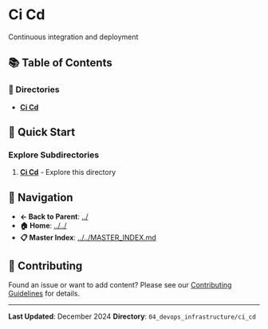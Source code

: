 # Ci Cd

Continuous integration and deployment

## 📚 Table of Contents

### 📁 Directories

- **[Ci Cd](CI-CD/)**

## 🚀 Quick Start

### Explore Subdirectories
1. **[Ci Cd](CI-CD/)** - Explore this directory

## 🔗 Navigation

- **← Back to Parent**: [../](../)
- **🏠 Home**: [../../](../..)
- **📋 Master Index**: [../../MASTER_INDEX.md](../../..MASTER_INDEX.md)

## 🤝 Contributing

Found an issue or want to add content? Please see our [Contributing Guidelines](../../CONTRIBUTING.md) for details.

---

**Last Updated**: December 2024
**Directory**: `04_devops_infrastructure/ci_cd`
